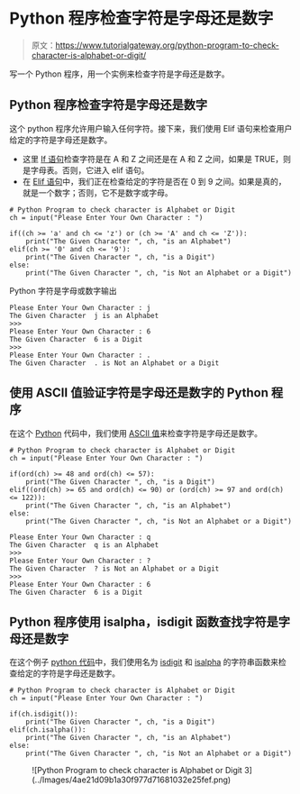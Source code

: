 # Python 程序检查字符是字母还是数字

> 原文：<https://www.tutorialgateway.org/python-program-to-check-character-is-alphabet-or-digit/>

写一个 Python 程序，用一个实例来检查字符是字母还是数字。

## Python 程序检查字符是字母还是数字

这个 python 程序允许用户输入任何字符。接下来，我们使用 Elif 语句来检查用户给定的字符是字母还是数字。

*   这里 [If 语句](https://www.tutorialgateway.org/python-if-statement/)检查字符是在 A 和 Z 之间还是在 A 和 Z 之间，如果是 TRUE，则是字母表。否则，它进入 elif 语句。
*   在 [Elif 语句](https://www.tutorialgateway.org/python-elif-statement/)中，我们正在检查给定的字符是否在 0 到 9 之间。如果是真的，就是一个数字；否则，它不是数字或字母。

```
# Python Program to check character is Alphabet or Digit
ch = input("Please Enter Your Own Character : ")

if((ch >= 'a' and ch <= 'z') or (ch >= 'A' and ch <= 'Z')): 
    print("The Given Character ", ch, "is an Alphabet") 
elif(ch >= '0' and ch <= '9'):
    print("The Given Character ", ch, "is a Digit")
else:
    print("The Given Character ", ch, "is Not an Alphabet or a Digit")
```

Python 字符是字母或数字输出

```
Please Enter Your Own Character : j
The Given Character  j is an Alphabet
>>> 
Please Enter Your Own Character : 6
The Given Character  6 is a Digit
>>> 
Please Enter Your Own Character : .
The Given Character  . is Not an Alphabet or a Digit
```

## 使用 ASCII 值验证字符是字母还是数字的 Python 程序

在这个 [Python](https://www.tutorialgateway.org/python-tutorial/) 代码中，我们使用 [ASCII 值](https://www.tutorialgateway.org/ascii-table/)来检查字符是字母还是数字。

```
# Python Program to check character is Alphabet or Digit
ch = input("Please Enter Your Own Character : ")

if(ord(ch) >= 48 and ord(ch) <= 57): 
    print("The Given Character ", ch, "is a Digit") 
elif((ord(ch) >= 65 and ord(ch) <= 90) or (ord(ch) >= 97 and ord(ch) <= 122)):
    print("The Given Character ", ch, "is an Alphabet")
else:
    print("The Given Character ", ch, "is Not an Alphabet or a Digit")
```

```
Please Enter Your Own Character : q
The Given Character  q is an Alphabet
>>> 
Please Enter Your Own Character : ?
The Given Character  ? is Not an Alphabet or a Digit
>>> 
Please Enter Your Own Character : 6
The Given Character  6 is a Digit
```

## Python 程序使用 isalpha，isdigit 函数查找字符是字母还是数字

在这个例子 [python 代码](https://www.tutorialgateway.org/python-programming-examples/)中，我们使用名为 [isdigit](https://www.tutorialgateway.org/python-isdigit/) 和 [isalpha](https://www.tutorialgateway.org/python-isalpha/) 的字符串函数来检查给定的字符是字母还是数字。

```
# Python Program to check character is Alphabet or Digit
ch = input("Please Enter Your Own Character : ")

if(ch.isdigit()):
    print("The Given Character ", ch, "is a Digit")
elif(ch.isalpha()):
    print("The Given Character ", ch, "is an Alphabet")
else:
    print("The Given Character ", ch, "is Not an Alphabet or a Digit")
```

<figure class="wp-block-image">![Python Program to check character is Alphabet or Digit 3](../Images/4ae21d09b1a30f977d71681032e25fef.png)</figure>